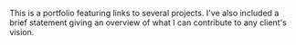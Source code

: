 This is a portfolio featuring links to several projects.  I've also included a brief statement giving an overview of what I can contribute to any client's vision. 